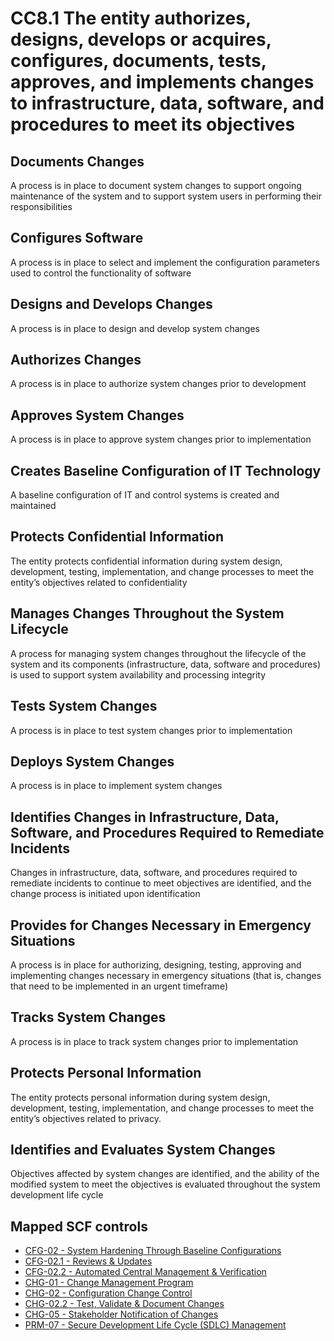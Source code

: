 # CC8.1 The entity authorizes, designs, develops or acquires, configures, documents, tests, approves, and implements changes to infrastructure, data, software, and procedures to meet its objectives
## Documents Changes
A process is in place to document system changes to support ongoing maintenance of the system and to support system users in performing their responsibilities
## Configures Software
A process is in place to select and implement the configuration parameters used to control the functionality of software
## Designs and Develops Changes
A process is in place to design and develop system changes
## Authorizes Changes
A process is in place to authorize system changes prior to development
## Approves System Changes
A process is in place to approve system changes prior to implementation
## Creates Baseline Configuration of IT Technology
A baseline configuration of IT and control systems is created and maintained
## Protects Confidential Information
The entity protects confidential information during system design, development, testing, implementation, and change processes to meet the entity’s objectives related to confidentiality
## Manages Changes Throughout the System Lifecycle
A process for managing system changes throughout the lifecycle of the system and its components (infrastructure, data, software and procedures) is used to support system availability and processing integrity
## Tests System Changes
A process is in place to test system changes prior to implementation
## Deploys System Changes
A process is in place to implement system changes
## Identifies Changes in Infrastructure, Data, Software, and Procedures Required to Remediate Incidents
Changes in infrastructure, data, software, and procedures required to remediate incidents to continue to meet objectives are identified, and the change process is initiated upon identification
## Provides for Changes Necessary in Emergency Situations
A process is in place for authorizing, designing, testing, approving and implementing changes necessary in emergency situations (that is, changes that need to be implemented in an urgent timeframe)
## Tracks System Changes
A process is in place to track system changes prior to implementation
## Protects Personal Information
The entity protects personal information during system design, development, testing, implementation, and change processes to meet the entity’s objectives related to privacy.
## Identifies and Evaluates System Changes
Objectives affected by system changes are identified, and the ability of the modified system to meet the objectives is evaluated throughout the system development life cycle
## Mapped SCF controls
- [CFG-02 - System Hardening Through Baseline Configurations](../scf/cfg-02-systemhardeningthroughbaselineconfigurations.md)
- [CFG-02.1 - Reviews & Updates](../scf/cfg-021-reviews&updates.md)
- [CFG-02.2 - Automated Central Management & Verification](../scf/cfg-022-automatedcentralmanagement&verification.md)
- [CHG-01 - Change Management Program](../scf/chg-01-changemanagementprogram.md)
- [CHG-02 - Configuration Change Control](../scf/chg-02-configurationchangecontrol.md)
- [CHG-02.2 - Test, Validate & Document Changes](../scf/chg-022-test,validate&documentchanges.md)
- [CHG-05 - Stakeholder Notification of Changes](../scf/chg-05-stakeholdernotificationofchanges.md)
- [PRM-07 - Secure Development Life Cycle (SDLC) Management](../scf/prm-07-securedevelopmentlifecycle(sdlc)management.md)